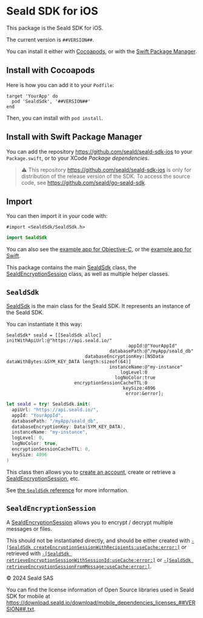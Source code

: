 # Seald SDK for iOS

This package is the Seald SDK for iOS.

The current version is `##VERSION##`.

You can install it either with [Cocoapods](https://cocoapods.org/), or with the [Swift Package Manager](https://www.swift.org/documentation/package-manager/).

## Install with Cocoapods

Here is how you can add it to your `Podfile`:

```ruby{2}
target 'YourApp' do
  pod 'SealdSdk', '##VERSION##'
end
```

Then, you can install with `pod install`.

## Install with Swift Package Manager

You can add the repository <https://github.com/seald/seald-sdk-ios> to your `Package.swift`, or to your XCode _Package dependencies_.

> ⚠️ This repository <https://github.com/seald/seald-sdk-ios> is only for distribution of the release version of the SDK.
> To access the source code, see <https://github.com/seald/go-seald-sdk>.

## Import

You can then import it in your code with:

```objc [ObjC]
#import <SealdSdk/SealdSdk.h>
```

```swift [Swift]
import SealdSdk
```


You can also see the [example app for Objective-C](https://github.com/seald/seald-sdk-demo-app-ios/),
or the [example app for Swift](https://github.com/seald/seald-sdk-demo-app-ios-swift/).

This package contains the main [SealdSdk](./SealdSdk.md) class,
the [SealdEncryptionSession](./SealdEncryptionSession.md) class,
as well as multiple helper classes.

## `SealdSdk`

[SealdSdk](./SealdSdk.md) is the main class for the Seald SDK.
It represents an instance of the Seald SDK.

You can instantiate it this way:

```objc [ObjC]
SealdSdk* seald = [[SealdSdk alloc] initWithApiUrl:@"https://api.seald.io/"
                                             appId:@"YourAppId"
                                      databasePath:@"/myApp/seald_db"
                             databaseEncryptionKey:[NSData dataWithBytes:&SYM_KEY_DATA length:sizeof(64)]
                                      instanceName:@"my-instance"
                                          logLevel:0
                                        logNoColor:true
                         encryptionSessionCacheTTL:0
                                           keySize:4096
                                            error:&error];
```

```swift [Swift]
let seald = try! SealdSdk.init(
  apiUrl: "https://api.seald.io/",
  appId: "YourAppId",
  databasePath: "/myApp/seald_db", 
  databaseEncryptionKey: Data(SYM_KEY_DATA),
  instanceName: "my-instance",
  logLevel: 0,
  logNoColor: true,
  encryptionSessionCacheTTL: 0,
  keySize: 4096
)
```


This class then allows you to [create an account](./SealdSdk.md#createaccountwithsignupjwt-devicename-displayname-privatekeys-expireafter-error),
create or retrieve a [SealdEncryptionSession](./SealdEncryptionSession.md),
etc.

See [the `SealdSdk` reference](./SealdSdk.md) for more information.

## `SealdEncryptionSession`

A [SealdEncryptionSession](./SealdEncryptionSession.md) allows you to encrypt / decrypt multiple messages or files.

This should not be instantiated directly, and should be either created with [`-[SealdSdk createEncryptionSessionWithRecipients:useCache:error:]`](./SealdSdk.md#createencryptionsessionwithrecipients-usecache-error)
or retrieved with [`-[SealdSdk retrieveEncryptionSessionWithSessionId:useCache:error:]`](./SealdSdk.md#retrieveencryptionsessionwithsessionid-usecache-error)
or [`-[SealdSdk retrieveEncryptionSessionFromMessage:useCache:error:]`](./SealdSdk.md#retrieveencryptionsessionfrommessage-usecache-error).

© 2024 Seald SAS

You can find the license information of Open Source libraries used in Seald SDK for mobile at <https://download.seald.io/download/mobile_dependencies_licenses_##VERSION##.txt>.
